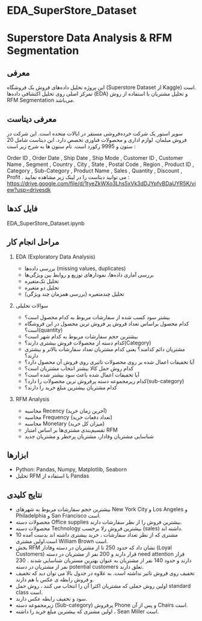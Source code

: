# EDA_SuperStore_Dataset
# Superstore Data Analysis & RFM Segmentation

## معرفی
این پروژه تحلیل داده‌های فروش یک فروشگاه (Superstore Dataset از Kaggle) است.  
تمرکز اصلی روی تحلیل اکتشافی داده‌ها (EDA) و تحلیل مشتریان با استفاده از روش RFM Segmentation می‌باشد.  
## معرفی دیتاست
سوپر استور یک شرکت خرده‌فروشی مستقر در ایالات متحده است. این شرکت در فروش مبلمان، لوازم اداری و محصولات فناوری تخصص دارد. این دیتاست شامل 20 ستون و 9995 رکورد است. نام ستون ها به شرح زیر است :

Order ID ,	Order Date ,	Ship Date ,	Ship Mode ,	Customer ID ,	Customer Name	, Segment ,	Country ,	City ,	State ,	Postal Code ,	Region ,	Product ID ,	Category ,	Sub-Category ,	Product Name ,	Sales ,	Quantity ,	Discount ,	Profit .
می توانید دیتاست را در لینک زیر مشاهده نمایید : https://drive.google.com/file/d/1tyeZkWXo3Lhs5xVk3dDJYpfvBDaUYR5K/view?usp=drivesdk
## فایل کدها 
EDA_SuperStore_Dataset.ipynb
## مراحل انجام کار
1. EDA (Exploratory Data Analysis)

   - بررسی داده‌ها (missing values, duplicates)
   - بررسی آماری داده‌ها، نمودارهای توزیع و روابط بین ویژگی‌ها
   - تحلیل تک‌متغیره
   - تحلیل دو متغیره 
   - تحلیل چندمتغیره (بررسی همزمان چند ویژگی)   

3. سوالات تحلیلی  
   - بیشتر سود کسب شده از سفارشات مربوط به کدام محصول است؟
   - کدام محصول براساس تعداد فروش پر فروش ترین محصول در این فروشگاه است؟(quantity)
   - بیشترین حجم سفارشات مربوط به کدام شهر است؟
   - کدام دسته از محصولات فروش بیشتری دارند؟(Category)
   - مشتریان دائم کدامند؟ یعنی کدام مشتریان تعداد سفارشات بالاتر و بیشتری دارند؟
   - آیا تخفیفات اعمال شده بر روی محصولات تاثیری روی فروش آن محصول دارد؟
   - کدام روش حمل کالا بیشتر انتخاب مشتریان است؟
   - آیا تخفیفات اعمال شده باعث سود بیشتر شده است؟
   - کدام زیرمجموعه دسته پرفروش ترین محصولات را دارد؟(sub-category)
   - کدام مشتریان بیشترین مبلغ خرید را دارند؟

4. RFM Analysis  
   - محاسبه Recency (آخرین زمان خرید)  
   - محاسبه Frequency (تعداد دفعات خرید)  
   - محاسبه Monetary (میزان کل خرید)  
   - تقسیم‌بندی مشتری‌ها بر اساس امتیاز RFM  
   - شناسایی مشتریان وفادار، مشتریان پرخطر و مشتریان جدید  

## ابزارها
- Python: Pandas, Numpy, Matplotlib, Seaborn  
- تحلیل RFM با استفاده از Pandas

## نتایج کلیدی
- بیشترین حجم سفارشات مربوط به شهرهای New York City و Los Angeles و Philadelphia و San Francisco است.
- محصولات دسته Office supplies بیشترین فروش را از نظر سفارشات دارند.
- محصولات دسته Technology بیشترین فروش رلا برحسب (sales) داشته اند.
- 10 مشتری که از نظر تعداد سفارشات ، خرید بیشتری داشته اند بدست آمده است.اولین مشتری William Brown است.
- بخش RFM نشان داد که حدود 250 تا از مشتریان در دسته وفادار (Loyal Customers) قرار دارند و 200 نفر از مشتریان در دسته need attention قرار دارند و حدود 140 نفر از مشتریان به عنوان بهترین مستریان شناسایی شدند . 230 نفر از مشتریان در دسته potential customers تعلق دارند.
- تخفیف روی فروش تاثیر نداشته است. به علاوه در جدول بالا می توان دید که تخفیف و فروش رابطه ی عکس با هم دارند.
- اولین روش حملی که مشتریان اکثرا آن را انتخاب می کنند ، روش حمل standard class است.
-  سود و تخفیف رابطه عکس دارند.
- زیرمجموعه دسته (Sub-category) پرفروش Phone و پس از آن Chairs است.
- اولین مشتری که بیشترین مبلغ خرید را داشته ، Sean Miller است.

